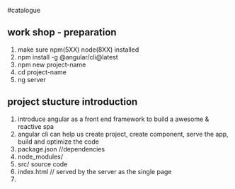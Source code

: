 #catalogue
## work shop - preparation
1. make sure npm(5XX) node(8XX) installed
2. npm install -g @angular/cli@latest
3. npm new project-name
4. cd project-name
5. ng server

## project stucture introduction
1. introduce angular as a front end framework to build a awesome & reactive spa 
2. angular cli can help us create project, create component, serve the app, build and optimize the code
3. package.json //dependencies
4. node_modules/ 
5. src/ source code
6. index.html // served by the server as the single page
7. <script>s in page source are auto injected by cli
  main.ts is the first code to be executed
8. app.module.ts //
  declarations, // self defined app components
  imports, //angular itself built into multi-modules.eg the base functions we need to start our app
  providers, // expose service and provides
  bootstrap // the components needed in start up

## start project
1. add an <input> (data-binding and ngmodule)
2. add a list to display todo list, (*ngFor)
3. add finishe item function
4. show item status (*ngIf)
5. add <todoitem> component (@Component({}))
